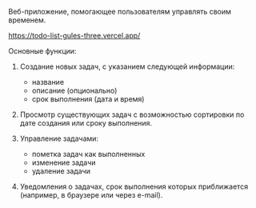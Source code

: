 Веб-приложение, помогающее пользователям управлять своим временем.

https://todo-list-gules-three.vercel.app/

Основные функции:
1) Создание новых задач, с указанием следующей информации:
    - название 
    - описание (опционально)
    - срок выполнения (дата и время)

2) Просмотр существующих задач с возможностью сортировки по дате создания или сроку выполнения.
3) Управление задачами:
    - пометка задач как выполненных
    - изменение задачи
    - удаление задачи
4) Уведомления о задачах, срок выполнения которых приближается (например, в браузере или через e-mail).
